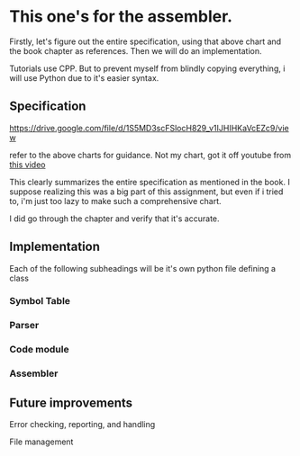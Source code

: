 # This one's for the assembler. 


Firstly, let's figure out the entire specification, using that above chart and the book chapter as references. Then we will do an implementation. 

Tutorials use CPP. But to prevent myself from blindly copying everything, i will use Python due to it's easier syntax.

## Specification

https://drive.google.com/file/d/1S5MD3scFSlocH829_v1IJHIHKaVcEZc9/view

refer to the above charts for guidance. Not my chart, got it off youtube from [this video](https://www.youtube.com/watch?v=TZ10SOChdPo&list=PLT4mIxZjQO1rTavJ5zelv_gr0rR7lkAwm&index=8&pp=iAQB)

This clearly summarizes the entire specification as mentioned in the book. I suppose realizing this was a big part of this assignment, but even if i tried to, i'm just too lazy to make such a comprehensive chart. 

I did go through the chapter and verify that it's accurate. 

## Implementation
Each of the following subheadings will be it's own python file defining a class

### Symbol Table

### Parser

### Code module

### Assembler


## Future improvements

Error checking, reporting, and handling

File management

